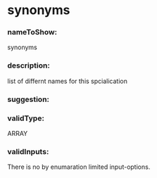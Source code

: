 

# synonyms



  


### nameToShow:
  
synonyms  


### description:
  
list of differnt names for this spcialication  


### suggestion:
  
  


### validType:
  
ARRAY  


### validInputs:
  
There is no by enumaration limited input-options.

